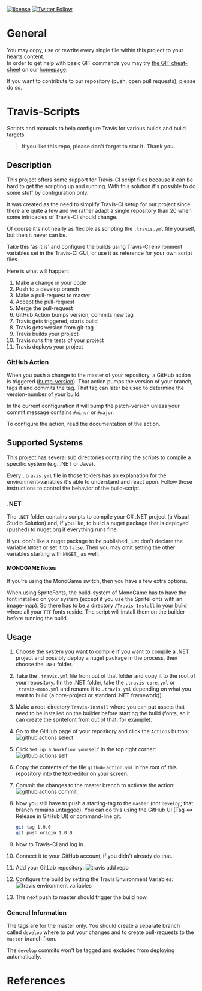 [![license](https://img.shields.io/github/license/unterrainerinformatik/MyStromRestApiCSharp.svg?maxAge=2592000)](http://unlicense.org)  [![Twitter Follow](https://img.shields.io/twitter/follow/throbax.svg?style=social&label=Follow&maxAge=2592000)](https://twitter.com/throbax)  

# General

You may copy, use or rewrite every single file within this project to your hearts content.  
In order to get help with basic GIT commands you may try [the GIT cheat-sheet][coding] on our [homepage][homepage].  

If you want to contribute to our repository (push, open pull requests), please do so.  



# Travis-Scripts

Scripts and manuals to help configure Travis for various builds and build targets.

> **If you like this repo, please don't forget to star it.**
> **Thank you.**



## Description

This project offers some support for Travis-CI script files because it can be hard to get the scripting up and running. With this solution it's possible to do some stuff by configuration only.

It was created as the need to simplify Travis-CI setup for our project since there are quite a few and we rather adapt a single repository than 20 when some intricacies of Travis-CI should change.

Of course it's not nearly as flexible as scripting the `.travis.yml` file yourself, but then it never can be.

Take this 'as it is' and configure the builds using Travis-CI environment variables set in the Travis-CI GUI, or use it as reference for your own script files.

Here is what will happen:

1. Make a change in your code
2. Push to a develop branch
3. Make a pull-request to master
4. Accept the pull-request
5. Merge the pull-request
6. GitHub Action bumps version, commits new tag
7. Travis gets triggered, starts build
8. Travis gets version from git-tag
9. Travis builds your project
10. Travis runs the tests of your project
11. Travis deploys your project



### GitHub Action

When you push a change to the master of your repository, a GitHub action is triggered ([bump-version](bump-version)). That action pumps the version of your branch, tags it and commits the tag.
That tag can later be used to determine the version-number of your build.

In the current configuration it will bump the patch-version unless your commit message contains `#minor` or `#major`.

To configure the action, read the documentation of the action.



## Supported Systems

This project has several sub directories containing the scripts to compile a specific system (e.g. .NET or Java).

Every `.travis.yml` file in those folders has an explanation for the environment-variables it's able to understand and react upon. Follow those instructions to control the behavior of the build-script.



### .NET

The `.NET` folder contains scripts to compile your C# .NET project (a Visual Studio Solution) and, if you like, to build a nuget package that is deployed (pushed) to nuget.org if everything runs fine.

If you don't like a nuget package to be published, just don't declare the variable `NUGET` or set it to `false`.
Then you may omit setting the other variables starting with `NUGET_` as well.

#### MONOGAME Notes

If you're using the MonoGame switch, then you have a few extra options.

When using SpriteFonts, the build-system of MonoGame has to have the font installed on your system (except if you use the SpriteFonts with an image-map).
So there has to be a directory `/Travis-Install` in your build where all your `TTF` fonts reside.
The script will install them on the builder before running the build.

## Usage

1. Choose the system you want to compile
   If you want to compile a .NET project and possibly deploy a nuget package in the process, then choose the `.NET` folder.
   
2. Take the `.travis.yml` file from out of that folder and copy it to the root of your repository.
   (In the .NET folder, take the `.travis-core.yml` or `.travis-mono.yml` and rename it to `.travis.yml` depending on what you want to build (a core-project or standard .NET framework)).

3. Make a root-directory `Travis-Install` where you can put assets that need to be installed on the builder before starting the build (fonts, so it can create the spritefont from out of that, for example).

4. Go to the GitHub page of your repository and click the `Actions` button:
   ![github actions select](https://github.com/UnterrainerInformatik/Travis-Scripts/raw/master/docs/github-actions-select.png)

5. Click `Set up a Workflow yourself` in the top right corner:
   ![gitbub actions self](https://github.com/UnterrainerInformatik/Travis-Scripts/raw/master/docs/github-actions-self.png)

6. Copy the contents of the file `github-action.yml` in the root of this repository into the text-editor on your screen.

7. Commit the changes to the master branch to activate the action:
   ![github actions commit](https://github.com/UnterrainerInformatik/Travis-Scripts/raw/master/docs/github-actions-commit.png)

8. Now you still have to push a starting-tag to the `master` (not `develop`; that branch remains untagged).
   You can do this using the GitHub UI (Tag <=> Release in GitHub UI) or command-line git.

   ```bash
   git tag 1.0.0
   git push origin 1.0.0
   ```

9. Now to Travis-CI and log in.

10. Connect it to your GitHub account, if you didn't already do that.

11. Add your GitLab repository:
   ![travis add repo](https://github.com/UnterrainerInformatik/Travis-Scripts/raw/master/docs/travis-add-repo.png)

12. Configure the build by setting the Travis Environment Variables:
    ![travis environment variables](https://github.com/UnterrainerInformatik/Travis-Scripts/raw/master/docs/travis-environment-variables.png)

13. The next push to master should trigger the build now.



### General Information

The tags are for the master only. You should create a separate branch called `develop` where to put your changes and to create pull-requests to the `master` branch from.

The `develop` commits won't be tagged and excluded from deploying automatically.



# References



[homepage]: http://www.unterrainer.info
[coding]: http://www.unterrainer.info/Home/Coding
[github]: https://github.com/UnterrainerInformatik/Travis-Scripts
[bump-version]: https://github.com/anothrNick/github-tag-action